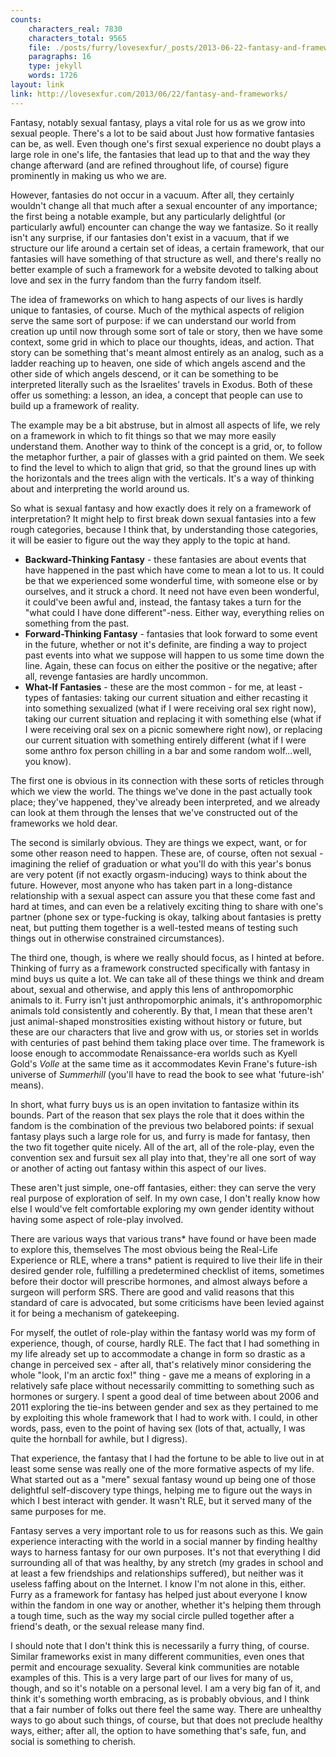```yaml
---
counts:
    characters_real: 7830
    characters_total: 9565
    file: ./posts/furry/lovesexfur/_posts/2013-06-22-fantasy-and-frameworks.markdown
    paragraphs: 16
    type: jekyll
    words: 1726
layout: link
link: http://lovesexfur.com/2013/06/22/fantasy-and-frameworks/
---
```


Fantasy, notably sexual fantasy, plays a vital role for us as we grow into
sexual people. There's a lot to be said about Just how formative fantasies can
be, as well. Even though one's first sexual experience no doubt plays a large
role in one's life, the fantasies that lead up to that and the way they change
afterward (and are refined throughout life, of course) figure prominently in
making us who we are.

However, fantasies do not occur in a vacuum. After all, they certainly wouldn't
change all that much after a sexual encounter of any importance; the first being
a notable example, but any particularly delightful (or particularly awful)
encounter can change the way we fantasize. So it really isn't any surprise, if
our fantasies don't exist in a vacuum, that if we structure our life around
a certain set of ideas, a certain framework, that our fantasies will have
something of that structure as well, and there's really no better example of
such a framework for a website devoted to talking about love and sex in the
furry fandom than the furry fandom itself.<!--more-->

The idea of frameworks on which to hang aspects of our lives is hardly unique to
fantasies, of course. Much of the mythical aspects of religion serve the same
sort of purpose: if we can understand our world from creation up until now
through some sort of tale or story, then we have some context, some grid in
which to place our thoughts, ideas, and action. That story can be something
that's meant almost entirely as an analog, such as a ladder reaching up to
heaven, one side of which angels ascend and the other side of which angels
descend, or it can be something to be interpreted literally such as the
Israelites' travels in Exodus. Both of these offer us something: a lesson, an
idea, a concept that people can use to build up a framework of reality.

The example may be a bit abstruse, but in almost all aspects of life, we rely on
a framework in which to fit things so that we may more easily understand them.
Another way to think of the concept is a grid, or, to follow the metaphor
further, a pair of glasses with a grid painted on them. We seek to find the
level to which to align that grid, so that the ground lines up with the
horizontals and the trees align with the verticals. It's a way of thinking about
and interpreting the world around us.

So what is sexual fantasy and how exactly does it rely on a framework of
interpretation? It might help to first break down sexual fantasies into a few
rough categories, because I think that, by understanding those categories, it
will be easier to figure out the way they apply to the topic at hand.

* **Backward-Thinking Fantasy** - these fantasies are about events that have
happened in the past which have come to mean a lot to us. It could be that we
experienced some wonderful time, with someone else or by ourselves, and it
struck a chord. It need not have even been wonderful, it could've been awful
and, instead, the fantasy takes a turn for the "what could I have done
different"-ness. Either way, everything relies on something from the past.
* **Forward-Thinking Fantasy** - fantasies that look forward to some event in
the future, whether or not it's definite, are finding a way to project past
events into what we suppose will happen to us some time down the line. Again,
these can focus on either the positive or the negative; after all, revenge
fantasies are hardly uncommon.
* **What-If Fantasies** - these are the most common - for me, at least - types
of fantasies: taking our current situation and either recasting it into
something sexualized (what if I were receiving oral sex right now), taking our
current situation and replacing it with something else (what if I were receiving
oral sex on a picnic somewhere right now), or replacing our current situation
with something entirely different (what if I were some anthro fox person
chilling in a bar and some random wolf...well, you know).

The first one is obvious in its connection with these sorts of reticles through
which we view the world. The things we've done in the past actually took place;
they've happened, they've already been interpreted, and we already can look at
them through the lenses that we've constructed out of the frameworks we hold
dear.

The second is similarly obvious. They are things we expect, want, or for some
other reason need to happen. These are, of course, often not sexual - imagining
the relief of graduation or what you'll do with this year's bonus are very
potent (if not exactly orgasm-inducing) ways to think about the future. However,
most anyone who has taken part in a long-distance relationship with a sexual
aspect can assure you that these come fast and hard at times, and can even be a
relatively exciting thing to share with one's partner (phone sex or type-fucking
is okay, talking about fantasies is pretty neat, but putting them together is a
well-tested means of testing such things out in otherwise constrained
circumstances).

The third one, though, is where we really should focus, as I hinted at before.
Thinking of furry as a framework constructed specifically with fantasy in mind
buys us quite a lot. We can take all of these things we think and dream about,
sexual and otherwise, and apply this lens of anthropomorphic animals to it.
Furry isn't just anthropomorphic animals, it's anthropomorphic animals told
consistently and coherently. By that, I mean that these aren't just
animal-shaped monstrosities existing without history or future, but these are
our characters that live and grow with us, or stories set in worlds with
centuries of past behind them taking place over time. The framework is loose
enough to accommodate Renaissance-era worlds such as Kyell Gold's *Volle* at the
same time as it accommodates Kevin Frane's future-ish universe of
*Summerhill* (you'll have to read the book to see what 'future-ish' means).

In short, what furry buys us is an open invitation to fantasize within its
bounds. Part of the reason that sex plays the role that it does within the
fandom is the combination of the previous two belabored points: if sexual
fantasy plays such a large role for us, and furry is made for fantasy, then the
two fit together quite nicely. All of the art, all of the role-play, even the
convention sex and fursuit sex all play into that, they're all one sort of way
or another of acting out fantasy within this aspect of our lives.

These aren't just simple, one-off fantasies, either: they can serve the very
real purpose of exploration of self. In my own case, I don't really know how
else I would've felt comfortable exploring my own gender identity without having
some aspect of role-play involved.

There are various ways that various trans\* have found or have been made to
explore this, themselves The most obvious being the Real-Life Experience or RLE,
where a trans\* patient is required to live their life in their desired gender
role, fulfilling a predetermined checklist of items, sometimes before their
doctor will prescribe hormones, and almost always before a surgeon will perform
SRS. There are good and valid reasons that this standard of care is advocated,
but some criticisms have been levied against it for being a mechanism of
gatekeeping.

For myself, the outlet of role-play within the fantasy world was my form of
experience, though, of course, hardly RLE. The fact that I had something in my
life already set up to accommodate a change in form so drastic as a change in
perceived sex - after all, that's relatively minor considering the whole "look,
I'm an arctic fox!" thing - gave me a means of exploring in a relatively safe
place without necessarily committing to something such as hormones or surgery. I
spent a good deal of time between about 2006 and 2011 exploring the tie-ins
between gender and sex as they pertained to me by exploiting this whole
framework that I had to work with. I could, in other words, pass, even to the
point of having sex (lots of that, actually, I was quite the hornball for
awhile, but I digress).

That experience, the fantasy that I had the fortune to be able to live out in at
least some sense was really one of the more formative aspects of my life. What
started out as a "mere" sexual fantasy wound up being one of those delightful
self-discovery type things, helping me to figure out the ways in which I best
interact with gender. It wasn't RLE, but it served many of the same purposes for
me.

Fantasy serves a very important role to us for reasons such as this. We gain
experience interacting with the world in a social manner by finding healthy ways
to harness fantasy for our own purposes. It's not that everything I did
surrounding all of that was healthy, by any stretch (my grades in school and at
least a few friendships and relationships suffered), but neither was it useless
faffing about on the Internet. I know I'm not alone in this, either. Furry as a
framework for fantasy has helped just about everyone I know within the fandom in
one way or another, whether it's helping them through a tough time, such as the
way my social circle pulled together after a friend's death, or the sexual
release many find.

I should note that I don't think this is necessarily a furry thing, of course.
Similar frameworks exist in many different communities, even ones that permit
and encourage sexuality. Several kink communities are notable examples of this.
This is a very large part of our lives for many of us, though, and so it's
notable on a personal level. I am a very big fan of it, and think it's something
worth embracing, as is probably obvious, and I think that a fair number of folks
out there feel the same way. There are unhealthy ways to go about such things,
of course, but that does not preclude healthy ways, either; after all, the
option to have something that's safe, fun, and social is something to cherish.
